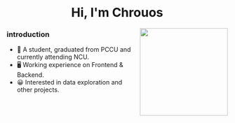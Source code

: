 <br clear="both">
<h1 align="center">Hi, I'm Chrouos</h1>

<div align="right">
 <img src="https://truth.bahamut.com.tw/s01/202302/dbd9c4b14a40e32478491dca5681330f.JPG" align="right" height="200" width="200" />
</div>  
 
### introduction  
+ 🏫 A student, graduated from PCCU and currently attending NCU.     
+ 🖥️ Working experience on Frontend & Backend.  
+ 😀 Interested in data exploration and other projects.  
  
<br/>  


